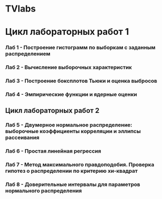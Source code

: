 # TVlabs

# Цикл лабораторных работ 1

### Лаб 1 - Построение гистограмм по выборкам с заданным распределением
### Лаб 2 - Вычисление выборочных характеристик
### Лаб 3 - Построение боксплотов Тьюки и оценка выбросов
### Лаб 4 - Эмпирические функции и ядерные оценки


## Цикл лабораторных работ 2

### Лаб 5 - Двумерное нормальное распределение: выборочные коэффициенты корреляции и эллипсы рассеивания
### Лаб 6 - Простая линейная регрессия
### Лаб 7 - Метод максимального правдоподобия. Проверка гипотез о распределении по критерию хи-квадрат
### Лаб 8 - Доверительные интервалы для параметров нормального распределения
